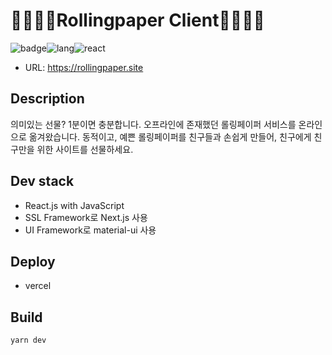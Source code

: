 # 👨‍👩‍👦‍👦Rollingpaper Client👨‍👩‍👦‍👦

![badge](https://img.shields.io/badge/Part-Front--end-brightgreen)![lang](https://img.shields.io/badge/Language-JavaScript-blue)![react](https://img.shields.io/badge/Tech--stack-React-orange)

- URL: https://rollingpaper.site

## Description

의미있는 선물? 1분이면 충분합니다.
오프라인에 존재했던 롤링페이퍼 서비스를 온라인으로 옮겨왔습니다.
동적이고, 예쁜 롤링페이퍼를 친구들과 손쉽게 만들어, 친구에게 친구만을 위한 사이트를 선물하세요.

## Dev stack

- React.js with JavaScript
- SSL Framework로 Next.js 사용
- UI Framework로 material-ui 사용

## Deploy

- vercel

## Build

```
yarn dev
```
